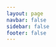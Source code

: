 ```yaml
---
layout: page
navbar: false
sidebar: false
footer: false
---
```


<script setup>
import WebglGeometryCube from "./components/WebglGeometryCube.vue"
</script>

<WebglGeometryCube />